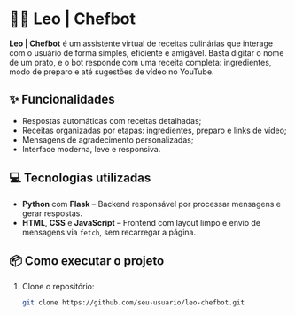 # 🧑‍🍳 Leo | Chefbot

**Leo | Chefbot** é um assistente virtual de receitas culinárias que interage com o usuário de forma simples, eficiente e amigável. Basta digitar o nome de um prato, e o bot responde com uma receita completa: ingredientes, modo de preparo e até sugestões de vídeo no YouTube.

## ✨ Funcionalidades

- Respostas automáticas com receitas detalhadas;
- Receitas organizadas por etapas: ingredientes, preparo e links de vídeo;
- Mensagens de agradecimento personalizadas;
- Interface moderna, leve e responsiva.

## 💻 Tecnologias utilizadas

- **Python** com **Flask** – Backend responsável por processar mensagens e gerar respostas.
- **HTML**, **CSS** e **JavaScript** – Frontend com layout limpo e envio de mensagens via `fetch`, sem recarregar a página.

## 📦 Como executar o projeto

1. Clone o repositório:
   ```bash
   git clone https://github.com/seu-usuario/leo-chefbot.git




